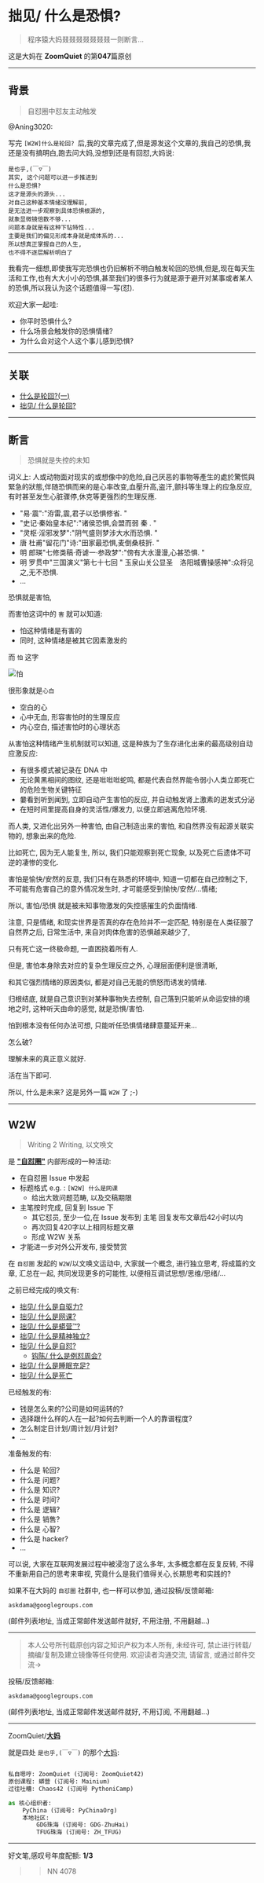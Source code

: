 # 拙见/ 什么是恐惧?
> 程序猿大妈叕叕叕叕叕叕叕一则断言...

这是大妈在 **ZoomQuiet** 的第**047**篇原创



-------------
## 背景
> 自怼圈中怼友主动触发

@Aning3020:

写完 `[W2W]什么是轮回? `后,我的文章完成了,但是源发这个文章的,我自己的恐惧,我还是没有搞明白,跑去问大妈,没想到还是有回怼,大妈说:

    是也乎,(￣▽￣)
    其实, 这个问题可以进一步推进到
    什么是恐惧?
    这才是源头的源头...
    对自己这种基本情绪没理解前,
    是无法进一步观察到具体恐惧根源的,
    就象显微镜倍数不够...
    问题本身就是有这种下钻特性...
    主要是我们的偏见形成本身就是成体系的...
    所以想真正掌握自己的人生,
    也不得不逐层解析明白了

我看完一细想,即使我写完恐惧也仍旧解析不明白触发轮回的恐惧,但是,现在每天生活和工作,也有大大小小的恐惧,甚至我们的很多行为就是源于避开对某事或者某人的恐惧,所以我认为这个话题值得一写(怼). 

欢迎大家一起哇:

- 你平时恐惧什么?
- 什么场景会触发你的恐惧情绪?
- 为什么会对这个人这个事儿感到恐惧?


-------------
## 关联

- [什么是轮回?(一)](https://mp.weixin.qq.com/s/BmVTjxLrYkVL_44KFsrgwQ)
- [拙见/ 什么是轮回?](https://mp.weixin.qq.com/s/NhvLML7ZcNKTBOZqn4b5Jg)

-------------
## 断言
> 恐惧就是失控的未知


词义上: 人或动物面对现实的或想像中的危险,自己厌恶的事物等產生的處於驚慌與緊急的狀態,伴随恐惧而来的是心率改变,血壓升高,盗汗,颤抖等生理上的应急反应,有时甚至发生心脏骤停,休克等更强烈的生理反應. 

- "易·震":"洊雷,震,君子以恐惧修省. "
- "史记·秦始皇本纪":"诸侯恐惧,会盟而弱 秦 . "
- "灵枢·淫邪发梦":"阴气盛则梦涉大水而恐惧. "
- 唐 杜甫"留花门"诗:"田家最恐惧,麦倒桑枝折. "
- 明 郎瑛"七修类稿·奇谑一·参政梦":"傍有大水漫漫,心甚恐惧. "
- 明 罗贯中"三国演义"第七十七回 " 玉泉山关公显圣　洛阳城曹操感神":众将见之,无不恐惧. 
- ...


恐惧就是害怕,

而害怕这词中的 `害` 就可以知道:

- 怕这种情绪是有害的
- 同时, 这种情绪是被其它因素激发的

而 `怕` 这字

![怕](http://ydlj.zoomquiet.top/ipic/2020-07-18-meta-101camp.013.png)

很形象就是`心白`

- 空白的心
- 心中无血, 形容害怕时的生理反应
- 内心空白, 描述害怕时的心理状态

从害怕这种情绪产生机制就可以知道,
这是种族为了生存进化出来的最高级别自动应激反应:

- 有很多模式被记录在 DNA 中
- 无论黄黑相间的图纹, 还是咝咝咝蛇鸣, 都是代表自然界能令弱小人类立即死亡的危险生物关键特征
- 嘦看到听到闻到, 立即自动产生害怕的反应, 并自动触发肾上激素的迸发式分泌
- 在短时间里提高自身的灵活性/爆发力, 以便立即逃离危险环境.

而人类, 又进化出另外一种害怕,
由自己制造出来的害怕,
和自然界没有起源关联实物的, 想象出来的危险.

比如死亡, 因为无人能复生, 所以, 我们只能观察到死亡现象,
以及死亡后遗体不可逆的凄惨的变化.

害怕是愉快/安然的反意,
我们只有在熟悉的环境中,
知道一切都在自己控制之下, 不可能有危害自己的意外情况发生时,
才可能感受到愉快/安然/...情绪;

所以, 害怕/恐惧 就是被未知事物激发的失控感摧生的负面情绪.

注意, 只是情绪, 和现实世界是否真的存在危险并不一定匹配,
特别是在人类征服了自然界之后,
日常生活中, 来自对肉体危害的恐惧越来越少了,

只有死亡这一终极命题, 一直困挠着所有人.

但是, 害怕本身除去对应的复杂生理反应之外,
心理层面便利是很清晰,

和其它强烈情绪的原因类似,
都是对自己无能的愤怒而诱发的情绪.

归根结底, 就是自己意识到对某种事物失去控制,
自己落到只能听从命运安排的境地之时,
这种听天由命的感觉, 就是恐惧/害怕.

怕到根本没有任何办法可想, 
只能听任恐惧情绪肆意蔓延开来...


怎么破?

理解未来的真正意义就好.

活在当下即可.

所以, 什么是未来? 这是另外一篇 `W2W` 了 ;-)



-------------
## W2W
> Writing 2 Writing, 以文唤文

是 **["自怼圈"](https://du.101.camp/about/)** 内部形成的一种活动:

- 在自怼圈 Issue 中发起
- 标题格式 e.g. : `[W2W] 什么是网课`
    + 给出大致问题范畴, 以及交稿期限
- 主笔按时完成, 回复到 Issue 下
    + 其它怼员, 至少一位,在 Issue 发布到 主笔 回复发布文章后42小时以内
    + 再次回复420字以上相同标题文章
    + 形成 W2W 关系
- 才能进一步对外公开发布, 接受赞赏


在 `自怼圈` 发起的 `W2W`/以文唤文运动中,
大家就一个概念, 进行独立思考, 将成篇的文章, 汇总在一起, 
共同发现更多的可能性, 以便相互调试思想/思维/思绪/...


之前已经完成的唤文有:

- [拙见/ 什么是自驱力?](https://mp.weixin.qq.com/s/pi7JosExERPM-zRt27bA_A)
- [拙见/ 什么是网课?](https://mp.weixin.qq.com/s/sYTdj0r9b9WTDJBYCkae3w)
- [拙见/ 什么是蟒营™?](https://mp.weixin.qq.com/s/8hG366zSBNVWAcHA_zEAYA)
- [拙见/ 什么是精神独立?](https://mp.weixin.qq.com/s/LqaIZBL7sNvTCPg1oFangw)
- [拙见/ 什么是自怼?](https://mp.weixin.qq.com/s/E8UXm0HjR83jri9COJWdfA)
    + [钩陈/ 什么是例怼周会?](https://mp.weixin.qq.com/s/X3PxlukqKv4uPzzAtmOrOw)
- [拙见/ 什么是睡眠充足?](https://mp.weixin.qq.com/s/YOEais4ux7kSa76H3L3-Gw)
- [拙见/ 什么是死亡](https://mp.weixin.qq.com/s/0OcHYMjLuHczN1QBCTJ6ww)

已经触发的有:

- 钱是怎么来的?公司是如何运转的? 
- 选择跟什么样的人在一起?如何去判断一个人的靠谱程度? 
- 怎么制定日计划/周计划/月计划? 
- ...

准备触发的有:

- 什么是 轮回?
- 什么是 问题?
- 什么是 知识?
- 什么是 时间?
- 什么是 逻辑?
- 什么是 销售?
- 什么是 心智?
- 什么是 hacker?
- ...


可以说, 大家在互联网发展过程中被浸泡了这么多年, 
太多概念都在反复反转, 不得不重新用自己的思考来审视,
究竟什么是我们值得关心,长期思考和实践的?



如果不在大妈的 `自怼圈` 社群中, 也一样可以参加,
通过投稿/反馈邮箱:

    askdama@googlegroups.com


(邮件列表地址, 
当成正常邮件发送邮件就好, 不用注册, 不用翻越...)



-------------
> 本人公号所刊载原创内容之知识产权为本人所有,
> 未经许可, 禁止进行转载/摘编/复制及建立镜像等任何使用.
> 欢迎读者沟通交流, 请留言, 或通过邮件交流->

投稿/反馈邮箱:

    askdama@googlegroups.com


(邮件列表地址, 
当成正常邮件发送邮件就好, 不用订阅, 不用翻越...)

-------------

ZoomQuiet/**[大妈](https://mp.weixin.qq.com/s/N5TuRRbF485D4Q90XdDA7g)**

就是四处 `是也乎,(￣▽￣)` 的那个[大妈](https://mp.weixin.qq.com/s/N5TuRRbF485D4Q90XdDA7g):


```python

私自嗯哼: ZoomQuiet (订阅号: ZoomQuiet42)
原创课程: 蟒营 (订阅号: Mainium)
过往吐糟: Chaos42 (订阅号 PythoniCamp)

as 核心组织者:
    PyChina (订阅号: PyChinaOrg)
    本地社区: 
        GDG珠海 (订阅号: GDG-ZhuHai)
        TFUG珠海 (订阅号: ZH_TFUG)
```

-------------
好文笔,感叹号年度配额: **1/3**

>> NN 4078





